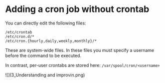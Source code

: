# Adding a cron job without crontab
You can directly edit the following files:

```text-plain
/etc/crontab
/etc/cron.d/*
/etc/cron.{hourly,daily,weekly,monthly}/*
```

These are system-wide files. In these files you must specify a username before the command to be executed.

In contrast, per-user crontabs are stored here: `/var/spool/cron/<username>`

![](3_Understanding and improvin.png)
